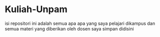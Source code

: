 # Kuliah-Unpam
isi repositori ini adalah semua apa apa yang saya pelajari dikampus dan semua materi yang diberikan oleh dosen saya simpan didisini
